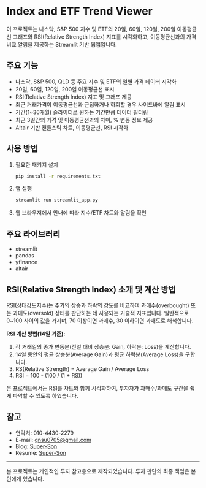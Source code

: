 # Index and ETF Trend Viewer


이 프로젝트는 나스닥, S&P 500 지수 및 ETF의 20일, 60일, 120일, 200일 이동평균선 그래프와 RSI(Relative Strength Index) 지표를 시각화하고, 이동평균선과의 가격 비교 알림을 제공하는 Streamlit 기반 웹앱입니다.


## 주요 기능
- 나스닥, S&P 500, QLD 등 주요 지수 및 ETF의 일별 가격 데이터 시각화
- 20일, 60일, 120일, 200일 이동평균선 표시
- RSI(Relative Strength Index) 지표 및 그래프 제공
- 최근 거래가격이 이동평균선과 근접하거나 하회할 경우 사이드바에 알림 표시
- 기간(1~36개월) 슬라이더로 원하는 기간만큼 데이터 필터링
- 최근 3일간의 가격 및 이동평균선과의 차이, % 변동 정보 제공
- Altair 기반 캔들스틱 차트, 이동평균선, RSI 시각화

## 사용 방법
1. 필요한 패키지 설치
   ```bash
   pip install -r requirements.txt
   ```
2. 앱 실행
   ```bash
   streamlit run streamlit_app.py
   ```
3. 웹 브라우저에서 안내에 따라 지수/ETF 차트와 알림을 확인


## 주요 라이브러리
- streamlit
- pandas
- yfinance
- altair

## RSI(Relative Strength Index) 소개 및 계산 방법
RSI(상대강도지수)는 주가의 상승과 하락의 강도를 비교하여 과매수(overbought) 또는 과매도(oversold) 상태를 판단하는 데 사용되는 기술적 지표입니다. 일반적으로 0~100 사이의 값을 가지며, 70 이상이면 과매수, 30 이하이면 과매도로 해석합니다.

**RSI 계산 방법(14일 기준):**
1. 각 거래일의 종가 변동분(전일 대비 상승분: Gain, 하락분: Loss)을 계산합니다.
2. 14일 동안의 평균 상승분(Average Gain)과 평균 하락분(Average Loss)을 구합니다.
3. RS(Relative Strength) = Average Gain / Average Loss
4. RSI = 100 - (100 / (1 + RS))

본 프로젝트에서는 RSI를 차트와 함께 시각화하여, 투자자가 과매수/과매도 구간을 쉽게 파악할 수 있도록 하였습니다.

## 참고
- 연락처: 010-4430-2279
- E-mail: gnsu0705@gmail.com
- Blog: [Super-Son](https://super-son.tistory.com/)
- Resume: [Super-Son](https://super-son-resume.streamlit.app)

---

본 프로젝트는 개인적인 투자 참고용으로 제작되었습니다. 투자 판단의 최종 책임은 본인에게 있습니다.